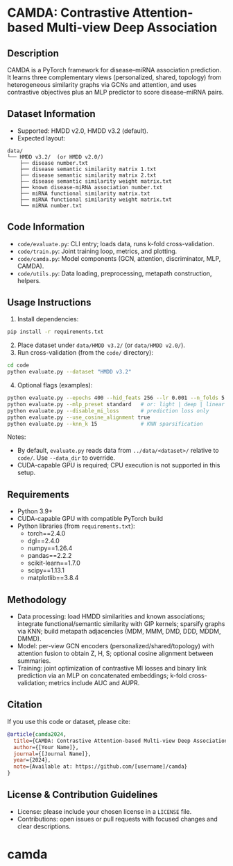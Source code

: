 # CAMDA: Contrastive Attention-based Multi-view Deep Association

## Description

CAMDA is a PyTorch framework for disease–miRNA association prediction. It learns three complementary views (personalized, shared, topology) from heterogeneous similarity graphs via GCNs and attention, and uses contrastive objectives plus an MLP predictor to score disease–miRNA pairs.

## Dataset Information

- Supported: HMDD v2.0, HMDD v3.2 (default).
- Expected layout:
```
data/
└── HMDD v3.2/  (or HMDD v2.0/)
    ├── disease number.txt
    ├── disease semantic similarity matrix 1.txt
    ├── disease semantic similarity matrix 2.txt
    ├── disease semantic similarity weight matrix.txt
    ├── known disease-miRNA association number.txt
    ├── miRNA functional similarity matrix.txt
    ├── miRNA functional similarity weight matrix.txt
    └── miRNA number.txt
```

## Code Information

- `code/evaluate.py`: CLI entry; loads data, runs k-fold cross-validation.
- `code/train.py`: Joint training loop, metrics, and plotting.
- `code/camda.py`: Model components (GCN, attention, discriminator, MLP, CAMDA).
- `code/utils.py`: Data loading, preprocessing, metapath construction, helpers.

## Usage Instructions

1) Install dependencies:
```bash
pip install -r requirements.txt
```
2) Place dataset under `data/HMDD v3.2/` (or `data/HMDD v2.0/`).
3) Run cross-validation (from the `code/` directory):
```bash
cd code
python evaluate.py --dataset "HMDD v3.2"
```
4) Optional flags (examples):
```bash
python evaluate.py --epochs 400 --hid_feats 256 --lr 0.001 --n_folds 5
python evaluate.py --mlp_preset standard   # or: light | deep | linear
python evaluate.py --disable_mi_loss       # prediction loss only
python evaluate.py --use_cosine_alignment true
python evaluate.py --knn_k 15              # KNN sparsification
```
Notes:
- By default, `evaluate.py` reads data from `../data/<dataset>/` relative to `code/`. Use `--data_dir` to override.
- CUDA-capable GPU is required; CPU execution is not supported in this setup.

## Requirements

- Python 3.9+
- CUDA-capable GPU with compatible PyTorch build
- Python libraries (from `requirements.txt`):
  - torch==2.4.0
  - dgl==2.4.0
  - numpy==1.26.4
  - pandas==2.2.2
  - scikit-learn==1.7.0
  - scipy==1.13.1
  - matplotlib==3.8.4

## Methodology

- Data processing: load HMDD similarities and known associations; integrate functional/semantic similarity with GIP kernels; sparsify graphs via KNN; build metapath adjacencies (MDM, MMM, DMD, DDD, MDDM, DMMD).
- Model: per-view GCN encoders (personalized/shared/topology) with attention fusion to obtain Z, H, S; optional cosine alignment between summaries.
- Training: joint optimization of contrastive MI losses and binary link prediction via an MLP on concatenated embeddings; k-fold cross-validation; metrics include AUC and AUPR.

## Citation

If you use this code or dataset, please cite:
```bibtex
@article{camda2024,
  title={CAMDA: Contrastive Attention-based Multi-view Deep Association for Disease-miRNA Association Prediction},
  author={[Your Name]},
  journal={[Journal Name]},
  year={2024},
  note={Available at: https://github.com/[username]/camda}
}
```

## License & Contribution Guidelines

- License: please include your chosen license in a `LICENSE` file.
- Contributions: open issues or pull requests with focused changes and clear descriptions.
# camda
